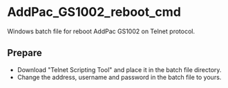 # AddPac_GS1002_reboot_cmd
Windows batch file for reboot AddPac GS1002 on Telnet protocol.

## Prepare
- Download "Telnet Scripting Tool" and place it in the batch file directory.
- Change the address, username and password in the batch file to yours.
